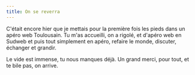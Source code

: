 ```yaml
---
title: On se reverra
---
```


C'était encore hier que je mettais pour la première fois les pieds dans un apéro web Toulousain.
Tu m'as accueilli, on a rigolé, et d'apéro web en Sudweb et puis tout simplement en apéro, refaire le monde, discuter, échanger et grandir.

Le vide est immense, tu nous manques déjà.
Un grand merci, pour tout, et te bile pas, on arrive.
